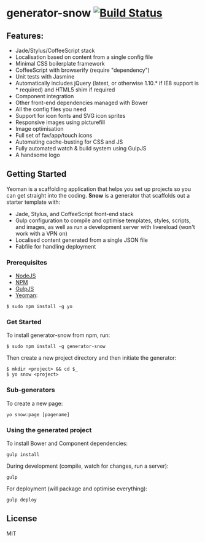 # generator-snow [![Build Status](https://secure.travis-ci.org/darryl-snow/generator-snow.png?branch=master)](https://travis-ci.org/darryl-snow/generator-snow)

## Features:
* Jade/Stylus/CoffeeScript stack
* Localisation based on content from a single config file
* Minimal CSS boilerplate framework
* CoffeeScript with browserify (require "dependency")
* Unit tests with Jasmine
* Automatically includes jQuery (latest, or otherwise 1.10.* if IE8 support is * required) and HTML5 shim if required
* Component integration
* Other front-end dependencies managed with Bower
* All the config files you need
* Support for icon fonts and SVG icon sprites
* Responsive images using picturefill
* Image optimisation
* Full set of fav/app/touch icons
* Automating cache-busting for CSS and JS
* Fully automated watch & build system using GulpJS
* A handsome logo


## Getting Started

Yeoman is a scaffolding application that helps you set up projects so you can get straight into the coding. **Snow** is a generator that scaffolds out a starter template with:

* Jade, Stylus, and CoffeeScript front-end stack
* Gulp configuration to compile and optimise templates, styles, scripts, and images, as well as run a development server with livereload (won't work with a VPN on)
* Localised content generated from a single JSON file
* Fabfile for handling deployment

### Prerequisites

* [NodeJS](https://nodejs.org)
* [NPM](https://npmjs.org)
* [GulpJS](http://gulpjs.com)
* [Yeoman](http://yeoman.io/):

```
$ sudo npm install -g yo
```

### Get Started

To install generator-snow from npm, run:

```
$ sudo npm install -g generator-snow
```

Then create a new project directory and then initiate the generator:

```
$ mkdir <project> && cd $_
$ yo snow <project>
```

### Sub-generators

To create a new page:

```
yo snow:page [pagename]
```

### Using the generated project

To install Bower and Component dependencies:

```
gulp install
```

During development (compile, watch for changes, run a server):

```
gulp
```

For deployment (will package and optimise everything):

```
gulp deploy
```

## License

MIT